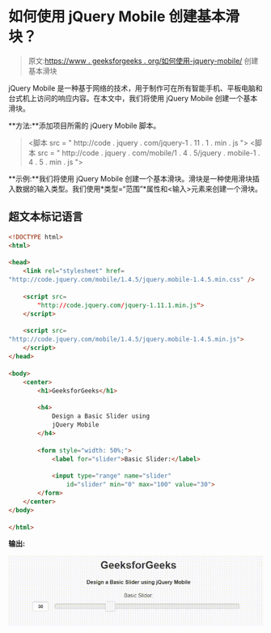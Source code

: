 # 如何使用 jQuery Mobile 创建基本滑块？

> 原文:[https://www . geeksforgeeks . org/如何使用-jquery-mobile/](https://www.geeksforgeeks.org/how-to-create-a-basic-slider-using-jquery-mobile/) 创建基本滑块

jQuery Mobile 是一种基于网络的技术，用于制作可在所有智能手机、平板电脑和台式机上访问的响应内容。在本文中，我们将使用 jQuery Mobile 创建一个基本滑块。

**方法:**添加项目所需的 jQuery Mobile 脚本。

> <link rel="”stylesheet”" href="”http://code.jquery.com/mobile/1.4.5/jquery.mobile-1.4.5.min.css”">
> <脚本 src = " http://code . jquery . com/jquery-1 . 11 . 1 . min . js "></脚本>
> <脚本 src = " http://code . jquery . com/mobile/1 . 4 . 5/jquery . mobile-1 . 4 . 5 . min . js "></脚本>

**示例:**我们将使用 jQuery Mobile 创建一个基本滑块。滑块是一种使用滑块插入数据的输入类型。我们使用*类型=“范围”*属性和<输入>元素来创建一个滑块。

## 超文本标记语言

```html
<!DOCTYPE html>
<html>

<head>
    <link rel="stylesheet" href=
"http://code.jquery.com/mobile/1.4.5/jquery.mobile-1.4.5.min.css" />

    <script src=
        "http://code.jquery.com/jquery-1.11.1.min.js">
    </script>

    <script src=
"http://code.jquery.com/mobile/1.4.5/jquery.mobile-1.4.5.min.js">
    </script>
</head>

<body>
    <center>
        <h1>GeeksforGeeks</h1>

        <h4>
            Design a Basic Slider using 
            jQuery Mobile
        </h4>

        <form style="width: 50%;">
            <label for="slider">Basic Slider:</label>

            <input type="range" name="slider" 
                id="slider" min="0" max="100" value="30">
        </form>
    </center>
</body>

</html>
```

**输出:**

![](img/14b4784dd28ef4ca20163c756d0c2c7f.png)